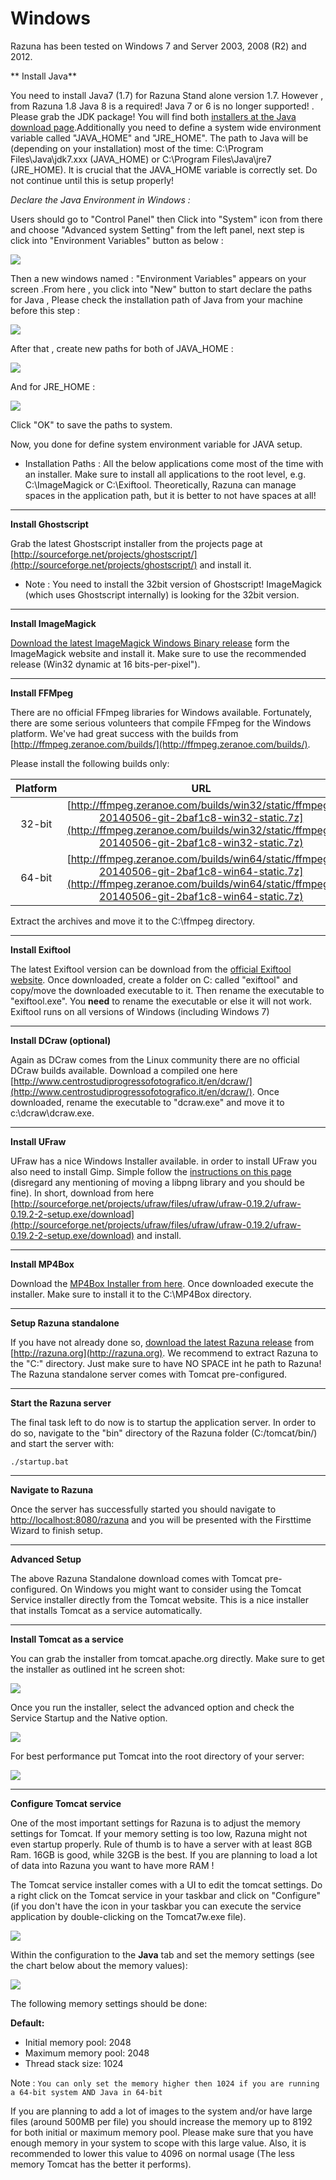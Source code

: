 # Windows

Razuna has been tested on Windows 7 and Server 2003, 2008 (R2) and 2012.

** Install Java**

You need to install Java7 (1.7) for Razuna Stand alone version 1.7. However , from Razuna 1.8 Java 8 is a required! Java 7 or 6 is no longer supported! . Please grab the JDK package! You will find both [installers at the Java download page](http://www.oracle.com/technetwork/java/javase/downloads/index.html).Additionally you need to define a system wide environment variable called "JAVA_HOME" and "JRE_HOME". The path to Java will be (depending on your installation) most of the time: C:\Program Files\Java\jdk7.xxx (JAVA_HOME) or C:\Program Files\Java\jre7 (JRE_HOME). It is crucial that the JAVA_HOME variable is correctly set. Do not continue until this is setup properly!

*Declare the Java Environment in Windows :*

Users should go to "Control Panel" then Click into "System" icon from there and choose "Advanced system Setting" from the left panel, next step is click into "Environment Variables" button as below :

![](/installation/img/Environment_variables.jpg)

Then a new windows named :  "Environment Variables" appears on your screen .From here , you click into "New" button to start declare the paths for Java , Please check the installation path of Java from your machine before this step :

![](/installation/img/Declare_java_path.jpg)

After that , create new paths for both of JAVA_HOME :

![](/installation/img/java_home.jpg)

And for JRE_HOME :

![](/installation/img/jre_home.jpg)

Click "OK" to save the paths to system.

Now, you done for define system environment variable for JAVA setup.


* Installation Paths : All the below applications come most of the time with an installer. Make sure to install all applications to the root level, e.g. C:\ImageMagick or C:\Exiftool. Theoretically, Razuna can manage spaces in the application path, but it is better to not have spaces at all!

___

**Install Ghostscript**

Grab the latest Ghostscript installer from the projects page at [http://sourceforge.net/projects/ghostscript/](http://sourceforge.net/projects/ghostscript/) and install it.

* Note : You need to install the 32bit version of Ghostscript! ImageMagick (which uses Ghostscript internally) is looking for the 32bit version.

___

**Install ImageMagick**

[Download the latest ImageMagick Windows Binary release](http://www.imagemagick.org/script/binary-releases.php#windows) form the ImageMagick website and install it. Make sure to use the recommended release (Win32 dynamic at 16 bits-per-pixel").

___

**Install FFMpeg**

There are no official FFmpeg libraries for Windows available. Fortunately, there are some serious volunteers that compile FFmpeg for the Windows platform. We've had great success with the builds from [http://ffmpeg.zeranoe.com/builds/](http://ffmpeg.zeranoe.com/builds/).

Please install the following builds only:

| Platform     |URL                                                                                      |
|:-----------: |:---------------------------------------------------------------------------------------:|
| 32-bit       |[http://ffmpeg.zeranoe.com/builds/win32/static/ffmpeg-20140506-git-2baf1c8-win32-static.7z](http://ffmpeg.zeranoe.com/builds/win32/static/ffmpeg-20140506-git-2baf1c8-win32-static.7z)|
| 64-bit       |[http://ffmpeg.zeranoe.com/builds/win64/static/ffmpeg-20140506-git-2baf1c8-win64-static.7z](http://ffmpeg.zeranoe.com/builds/win64/static/ffmpeg-20140506-git-2baf1c8-win64-static.7z)|

Extract the archives and move it to the C:\ffmpeg directory.

___

**Install Exiftool**

The latest Exiftool version can be download from the [official Exiftool website](http://www.sno.phy.queensu.ca/~phil/exiftool/). Once downloaded, create a folder on C: called "exiftool" and copy/move the downloaded executable to it. Then rename the executable to "exiftool.exe". You **need** to rename the executable or else it will not work. Exiftool runs on all versions of Windows (including Windows 7)

___
**Install DCraw (optional)**

Again as DCraw comes from the Linux community there are no official DCraw builds available. Download a compiled one here [http://www.centrostudiprogressofotografico.it/en/dcraw/](http://www.centrostudiprogressofotografico.it/en/dcraw/). Once downloaded, rename the executable to "dcraw.exe" and move it to c:\dcraw\dcraw.exe.

___
**Install UFraw**

UFraw has a nice Windows Installer available. in order to install UFraw you also need to install Gimp. Simple follow the [instructions on this page](http://ufraw.sourceforge.net/Install.html#MS) (disregard any mentioning of moving a libpng library and you should be fine). In short, download from here [http://sourceforge.net/projects/ufraw/files/ufraw/ufraw-0.19.2/ufraw-0.19.2-2-setup.exe/download](http://sourceforge.net/projects/ufraw/files/ufraw/ufraw-0.19.2/ufraw-0.19.2-2-setup.exe/download) and install.
___
**Install MP4Box**

Download the [MP4Box Installer from here](http://www.videohelp.com/tools/MP4Box). Once downloaded execute the installer. Make sure to install it to the C:\MP4Box directory.
___

**Setup Razuna standalone**

If you have not already done so, [download the latest Razuna release](http://razuna.org/download) from [http://razuna.org](http://razuna.org). We recommend to extract Razuna to the "C:" directory. Just make sure to have NO SPACE int he path to Razuna! The Razuna standalone server comes with Tomcat pre-configured.

___

**Start the Razuna server**

The final task left to do now is to startup the application server. In order to do so, navigate to the "bin" directory of the Razuna folder (C:/tomcat/bin/) and start the server with:

```
./startup.bat
```
___
**Navigate to Razuna**

Once the server has successfully started you should navigate to [http://localhost:8080/razuna](http://localhost:8080/razuna) and you will be presented with the Firsttime Wizard to finish setup.

___
**Advanced Setup**

The above Razuna Standalone download comes with Tomcat pre-configured. On Windows you might want to consider using the Tomcat Service installer directly from the Tomcat website. This is a nice installer that installs Tomcat as a service automatically.

___
**Install Tomcat as a service**

You can grab the installer from tomcat.apache.org directly. Make sure to get the installer as outlined int he screen shot:

![](img/Screenshot_1_22_13_10_39_PM.png)

Once you run the installer, select the advanced option and check the Service Startup and the Native option.

![](img/Screenshot_1_22_13_10_42_PM.png)

For best performance put Tomcat into the root directory of your server:

![](img/Screenshot_1_22_13_10_43_PM.png)

___

**Configure Tomcat service**

One of the most important settings for Razuna is to adjust the memory settings for Tomcat. If your memory setting is too low, Razuna might not even startup properly. Rule of thumb is to have a server with at least 8GB Ram. 16GB is good, while 32GB is the best. If you are planning to load a lot of data into Razuna you want to have more RAM !

The Tomcat service installer comes with a UI to edit the tomcat settings. Do a right click on the Tomcat service in your taskbar and click on "Configure" (if you don't have the icon in your taskbar you can execute the service application by double-clicking on the Tomcat7w.exe file).

![](img/Screenshot_1_22_13_10_44_PM)

Within the configuration to the **Java** tab and set the memory settings (see the chart below about the memory values):

![](img/Screenshot_1_22_13_10_45_PM.png)

The following memory settings should be done:

**Default:**

* Initial memory pool: 2048
* Maximum memory pool: 2048
* Thread stack size: 1024

Note :  `You can only set the memory higher then 1024 if you are running a 64-bit system AND Java in 64-bit`

If you are planning to add a lot of images to the system and/or have large files (around 500MB per file) you should increase the memory up to 8192 for both initial or maximum memory pool. Please make sure that you have enough memory in your system to scope with this large value. Also, it is recommended to lower this value to 4096 on normal usage (The less memory Tomcat has the better it performs).



